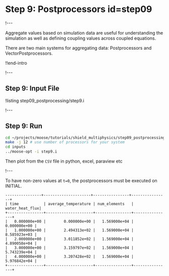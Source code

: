 # Step 9: Postprocessors id=step09

!---

Aggregate values based on simulation data are useful for understanding the simulation as well
as defining coupling values across coupled equations.

There are two main systems for aggregating data: Postprocessors and VectorPostprocessors.

!!end-intro

!---

## Step 9: Input File

!listing step09_postprocessing/step9.i

!---

## Step 9: Run

```bash
cd ~/projects/moose/tutorials/shield_multiphysics/step09_postprocessing
make -j 12 # use number of processors for your system
cd inputs
../moose-opt -i step9.i
```

Then plot from the `CSV` file in python, excel, paraview etc

!---

To have non-zero values at `t=0`, the postprocessors must be executed on INITIAL.

```text
----------------+---------------------+----------------+----------------+
| time           | average_temperature | num_elements   | water_heat_flux|
+----------------+---------------------+----------------+----------------+
|   0.000000e+00 |        0.000000e+00 |   1.569000e+04 |   0.000000e+00 |
|   1.000000e+00 |        2.494313e+02 |   1.569000e+04 |   8.585923e+03 |
|   2.000000e+00 |        3.011852e+02 |   1.569000e+04 |   4.890058e+04 |
|   3.000000e+00 |        3.159797e+02 |   1.569000e+04 |   5.743239e+04 |
|   4.000000e+00 |        3.207428e+02 |   1.569000e+04 |   5.976842e+04 |
+----------------+---------------------+----------------+----------------+
```

